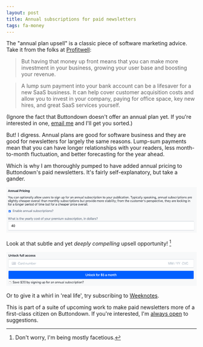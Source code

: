 ```yaml
---
layout: post
title: Annual subscriptions for paid newsletters
tags: fa-money
---
```

The "annual plan upsell" is a classic piece of software marketing advice.  Take it from the folks at [Profitwell](https://www.profitwell.com/blog/here-is-why-every-saas-company-needs-an-annual-plan):

> But having that money up front means that you can make more investment in your business, growing your user base and boosting your revenue.

> A lump sum payment into your bank account can be a lifesaver for a new SaaS business. It can help cover customer acquisition costs and allow you to invest in your company, paying for office space, key new hires, and great SaaS services yourself.

(Ignore the fact that Buttondown doesn't offer an annual plan yet.  If you're interested in one, [email me](mailto:justin@buttondown.email) and I'll get you sorted.)

But!  I digress.  Annual plans are good for software business and they are good for newsletters for largely the same reasons.  Lump-sum payments mean that you can have longer relationships with your readers, less month-to-month fluctuation, and better forecasting for the year ahead.

Which is why I am thoroughly pumped to have added annual pricing to Buttondown's paid newsletters.  It's fairly self-explanatory, but take a gander.

![](/img/19.png)

Look at that subtle and yet _deeply compelling_ upsell opportunity! [^1]

![](/img/20.png)

Or to give it a whirl in 'real life', try subscribing to [Weeknotes](http://weeknotes.buttondown.email).

This is part of a suite of upcoming work to make paid newsletters more of a first-class citizen on Buttondown.  If you're interested, I'm [always open](mailto:justin@buttondown.email) to suggestions.

[^1]: Don't worry, I'm being mostly facetious.
